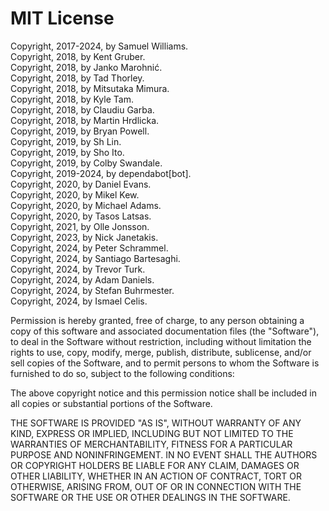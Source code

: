 # MIT License

Copyright, 2017-2024, by Samuel Williams.  
Copyright, 2018, by Kent Gruber.  
Copyright, 2018, by Janko Marohnić.  
Copyright, 2018, by Tad Thorley.  
Copyright, 2018, by Mitsutaka Mimura.  
Copyright, 2018, by Kyle Tam.  
Copyright, 2018, by Claudiu Garba.  
Copyright, 2018, by Martin Hrdlicka.  
Copyright, 2019, by Bryan Powell.  
Copyright, 2019, by Sh Lin.  
Copyright, 2019, by Sho Ito.  
Copyright, 2019, by Colby Swandale.  
Copyright, 2019-2024, by dependabot[bot].  
Copyright, 2020, by Daniel Evans.  
Copyright, 2020, by Mikel Kew.  
Copyright, 2020, by Michael Adams.  
Copyright, 2020, by Tasos Latsas.  
Copyright, 2021, by Olle Jonsson.  
Copyright, 2023, by Nick Janetakis.  
Copyright, 2024, by Peter Schrammel.  
Copyright, 2024, by Santiago Bartesaghi.  
Copyright, 2024, by Trevor Turk.  
Copyright, 2024, by Adam Daniels.  
Copyright, 2024, by Stefan Buhrmester.  
Copyright, 2024, by Ismael Celis.  

Permission is hereby granted, free of charge, to any person obtaining a copy
of this software and associated documentation files (the "Software"), to deal
in the Software without restriction, including without limitation the rights
to use, copy, modify, merge, publish, distribute, sublicense, and/or sell
copies of the Software, and to permit persons to whom the Software is
furnished to do so, subject to the following conditions:

The above copyright notice and this permission notice shall be included in all
copies or substantial portions of the Software.

THE SOFTWARE IS PROVIDED "AS IS", WITHOUT WARRANTY OF ANY KIND, EXPRESS OR
IMPLIED, INCLUDING BUT NOT LIMITED TO THE WARRANTIES OF MERCHANTABILITY,
FITNESS FOR A PARTICULAR PURPOSE AND NONINFRINGEMENT. IN NO EVENT SHALL THE
AUTHORS OR COPYRIGHT HOLDERS BE LIABLE FOR ANY CLAIM, DAMAGES OR OTHER
LIABILITY, WHETHER IN AN ACTION OF CONTRACT, TORT OR OTHERWISE, ARISING FROM,
OUT OF OR IN CONNECTION WITH THE SOFTWARE OR THE USE OR OTHER DEALINGS IN THE
SOFTWARE.
